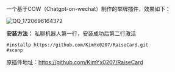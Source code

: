 一个基于COW（Chatgpt-on-wechat）制作的举牌插件，效果如下：

![QQ_1720696164372](https://github.com/KimYx0207/RaiseCard/assets/130755848/49287b1c-a5bc-4a12-a452-dd9b102e2780)

**安装方法：**
私聊机器人第一行，安装成功后第二行激活


```
#installp https://github.com/KimYx0207/RaiseCard.git
#scanp
```

原插件地址：https://github.com/KimYx0207/RaiseCard


